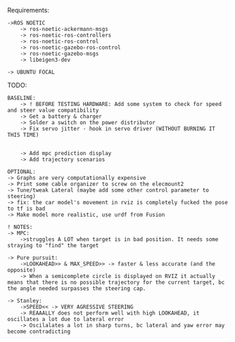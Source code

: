 Requirements:

    ->ROS NOETIC
        -> ros-noetic-ackermann-msgs
        -> ros-noetic-ros-controllers
        -> ros-noetic-ros-control
        -> ros-noetic-gazebo-ros-control
        -> ros-noetic-gazebo-msgs
        -> libeigen3-dev

    -> UBUNTU FOCAL
    
TODO:

    BASELINE:
        -> ! BEFORE TESTING HARDWARE: Add some system to check for speed and steer value compatibility
        -> Get a battery & charger
        -> Solder a switch on the power distributor
        -> Fix servo jitter - hook in servo driver (WITHOUT BURNING IT THIS TIME)


        -> Add mpc prediction display
        -> Add trajectory scenarios

    OPTIONAL:
    -> Graphs are very computationally expensive
    -> Print some cable organizer to screw on the elecmount2
    -> Tune/tweak Lateral (maybe add some other control parameter to steering)
    -> fix: the car model's movement in rviz is completely fucked the pose to tf is bad
    -> Make model more realistic, use urdf from Fusion

    ! NOTES:
    -> MPC:
        ->struggles A LOT when target is in bad position. It needs some straying to "find" the target
    
    -> Pure pursuit: 
        ->LOOKAHEAD>> & MAX_SPEED>> -> faster & less accurate (and the opposite)
        -> When a semicomplete circle is displayed on RVIZ it actually means that there is no possible trajectory for the current target, bc the angle needed surpasses the steering cap.
    
    -> Stanley: 
        ->SPEED<< -> VERY AGRESSIVE STEERING 
        -> REAAALLY does not perform well with high LOOKAHEAD, it oscillates a lot due to lateral error
        -> Oscilalates a lot in sharp turns, bc lateral and yaw error may become contradicting
    